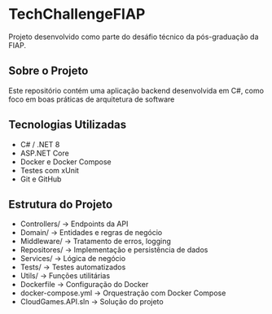 # TechChallengeFIAP
Projeto desenvolvido como parte do desáfio técnico da pós-graduação da FIAP.

## Sobre o Projeto
Este repositório contém uma aplicação backend desenvolvida em C#, como foco em boas práticas de arquitetura de software

## Tecnologias Utilizadas
- C# / .NET 8
- ASP.NET Core
- Docker e Docker Compose
- Testes com xUnit
- Git e GitHub

## Estrutura do Projeto
- Controllers/ -> Endpoints da API
- Domain/ -> Entidades e regras de negócio
- Middleware/ -> Tratamento de erros, logging
- Repositores/ -> Implementação e persistência de dados
- Services/ -> Lógica de negócio
- Tests/ -> Testes automatizados
- Utils/ -> Funções utilitárias
- Dockerfile -> Configuração do Docker
- docker-compose.yml -> Orquestração com Docker Compose
- CloudGames.API.sln -> Solução do projeto
